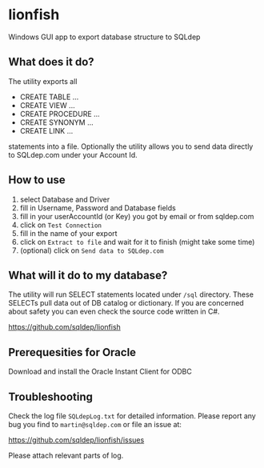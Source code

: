 # lionfish
Windows GUI app to export database structure to SQLdep

## What does it do?

The utility exports all

- CREATE TABLE ...
- CREATE VIEW ...
- CREATE PROCEDURE ...
- CREATE SYNONYM ...
- CREATE LINK ...

statements into a file. Optionally the utility allows you to
send data directly to SQLdep.com under your Account Id.

## How to use

1. select Database and Driver
1. fill in Username, Password and Database fields
1. fill in your userAccountId (or Key) you got by email or from sqldep.com
1. click on `Test Connection`
1. fill in the name of your export
1. click on `Extract to file` and wait for it to finish (might take some time)
1. (optional) click on `Send data to SQLdep.com`

## What will it do to my database?

The utility will run SELECT statements located under `/sql` directory.
These SELECTs pull data out of DB catalog or dictionary. If you
are concerned about safety you can even check the source code written
in C#.

https://github.com/sqldep/lionfish

## Prerequesities for Oracle

Download and install the Oracle Instant Client for ODBC

## Troubleshooting

Check the log file `SQLdepLog.txt` for detailed information. Please
report any bug you find to `martin@sqldep.com` or file an issue
at:

https://github.com/sqldep/lionfish/issues

Please attach relevant parts of log.

